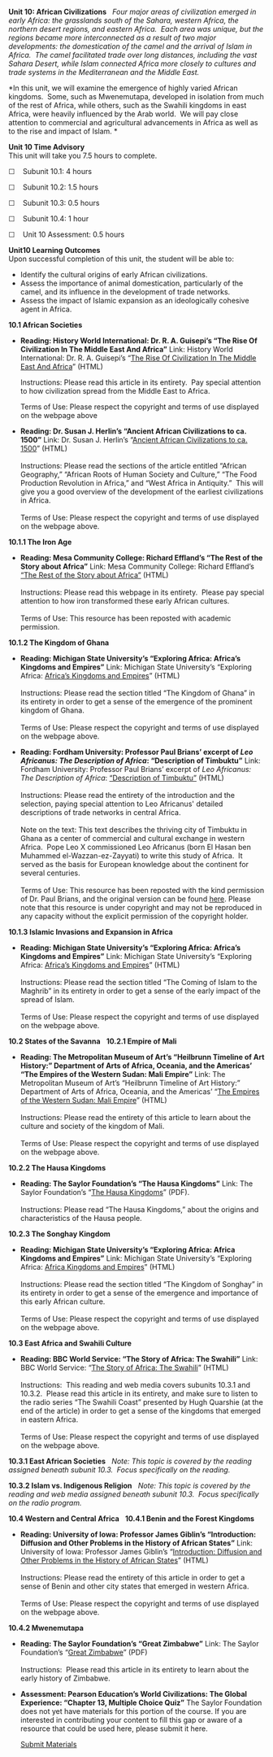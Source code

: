 **Unit 10: African Civilizations** <span id="10"></span> 
*Four major areas of civilization emerged in early Africa: the
grasslands south of the Sahara, western Africa, the northern desert
regions, and eastern Africa.  Each area was unique, but the regions
became more interconnected as a result of two major developments: the
domestication of the camel and the arrival of Islam in Africa.  The
camel facilitated trade over long distances, including the vast Sahara
Desert, while Islam connected Africa more closely to cultures and trade
systems in the Mediterranean and the Middle East.*  
  
 *In this unit, we will examine the emergence of highly varied African
kingdoms.  Some, such as Mwenemutapa, developed in isolation from much
of the rest of Africa, while others, such as the Swahili kingdoms in
east Africa, were heavily influenced by the Arab world.  We will pay
close attention to commercial and agricultural advancements in Africa as
well as to the rise and impact of Islam. *

**Unit 10 Time Advisory**  
This unit will take you 7.5 hours to complete.  
  
 ☐    Subunit 10.1: 4 hours  
  
 ☐    Subunit 10.2: 1.5 hours  
  
 ☐    Subunit 10.3: 0.5 hours  
  
 ☐    Subunit 10.4: 1 hour  
  
 ☐    Unit 10 Assessment: 0.5 hours

**Unit10 Learning Outcomes**  
Upon successful completion of this unit, the student will be able to:
-   Identify the cultural origins of early African civilizations.
-   Assess the importance of animal domestication, particularly of the
    camel, and its influence in the development of trade networks.
-   Assess the impact of Islamic expansion as an ideologically cohesive
    agent in Africa.

**10.1 African Societies** <span id="10.1"></span> 
-   **Reading: History World International: Dr. R. A. Guisepi’s “The
    Rise Of Civilization In The Middle East And Africa”**
    Link: History World International: Dr. R. A. Guisepi’s “[The Rise Of
    Civilization In The Middle East And
    Africa](http://history-world.org/rise_of_civilization_in_the_midd.htm)”
    (HTML)  
      
     Instructions: Please read this article in its entirety.  Pay
    special attention to how civilization spread from the Middle East to
    Africa.  
      
     Terms of Use: Please respect the copyright and terms of use
    displayed on the webpage above

-   **Reading: Dr. Susan J. Herlin’s “Ancient African Civilizations to
    ca. 1500”**
    Link: Dr. Susan J. Herlin’s “[Ancient African Civilizations to ca.
    1500](http://wysinger.homestead.com/africanhistory.html)” (HTML)  
        
     Instructions: Please read the sections of the article entitled
    “African Geography,” “African Roots of Human Society and Culture,”
    “The Food Production Revolution in Africa,” and “West Africa in
    Antiquity.”  This will give you a good overview of the development
    of the earliest civilizations in Africa.  
        
     Terms of Use: Please respect the copyright and terms of use
    displayed on the webpage above.

**10.1.1 The Iron Age** <span id="10.1.1"></span> 
-   **Reading: Mesa Community College: Richard Effland’s “The Rest of
    the Story about Africa”**
    Link: Mesa Community College: Richard Effland’s [“The Rest of the
    Story about
    Africa”](http://resources.saylor.org.s3.amazonaws.com/HIST/HIST101/HIST101-10.1.1-TheRestOfTheStoryAboutAfrica-AP_files/HIST101-10.1.1-TheRestOfTheStoryAboutAfrica-AP.htm)
    (HTML)  
        
     Instructions: Please read this webpage in its entirety.  Please pay
    special attention to how iron transformed these early African
    cultures.  
        
     Terms of Use: This resource has been reposted with academic
    permission.

**10.1.2 The Kingdom of Ghana** <span id="10.1.2"></span> 
-   **Reading: Michigan State University’s “Exploring Africa: Africa’s
    Kingdoms and Empires”**
    Link: Michigan State University’s “Exploring Africa: [Africa’s
    Kingdoms and
    Empires](http://exploringafrica.matrix.msu.edu/students/curriculum/m7a/activity3.php)”
    (HTML)  
        
     Instructions: Please read the section titled “The Kingdom of Ghana”
    in its entirety in order to get a sense of the emergence of the
    prominent kingdom of Ghana.  
        
     Terms of Use: Please respect the copyright and terms of use
    displayed on the webpage above.

-   **Reading: Fordham University: Professor Paul Brians’ excerpt of
    *Leo Africanus: The Description of Africa*: “Description of
    Timbuktu”**
    Link: Fordham University: Professor Paul Brians’ excerpt of *Leo
    Africanus: The Description of Africa*: [“Description of
    Timbuktu”](http://resources.saylor.org.s3.amazonaws.com/HIST/HIST101/HIST101-10.1.2-LeoAfricanusDescriptionOfTimbuktu-Permission_files/HIST101-10.1.2-LeoAfricanusDescriptionOfTimbuktu-Permission.htm)
    (HTML)  
        
     Instructions: Please read the entirety of the introduction and the
    selection, paying special attention to Leo Africanus' detailed
    descriptions of trade networks in central Africa.  
        
     Note on the text: This text describes the thriving city of Timbuktu
    in Ghana as a center of commercial and cultural exchange in western
    Africa.  Pope Leo X commissioned Leo Africanus (born El Hasan ben
    Muhammed el-Wazzan-ez-Zayyati) to write this study of Africa.  It
    served as the basis for European knowledge about the continent for
    several centuries.  
        
     Terms of Use: This resource has been reposted with the kind
    permission of Dr. Paul Brians, and the original version can be found
    [here](http://www.fordham.edu/halsall/med/leo_afri.asp). Please note
    that this resource is under copyright and may not be reproduced in
    any capacity without the explicit permission of the copyright
    holder.

**10.1.3 Islamic Invasions and Expansion in Africa** <span
id="10.1.3"></span> 
-   **Reading: Michigan State University’s “Exploring Africa: Africa’s
    Kingdoms and Empires”**
    Link: Michigan State University’s “Exploring Africa: [Africa’s
    Kingdoms and
    Empires](http://exploringafrica.matrix.msu.edu/students/curriculum/m7a/activity3.php)”
    (HTML)  
        
     Instructions: Please read the section titled “The Coming of Islam
    to the Maghrib” in its entirety in order to get a sense of the early
    impact of the spread of Islam.  
        
     Terms of Use: Please respect the copyright and terms of use
    displayed on the webpage above.

**10.2 States of the Savanna** <span id="10.2"></span> 
**10.2.1 Empire of Mali** <span id="10.2.1"></span> 
-   **Reading: The Metropolitan Museum of Art’s “Heilbrunn Timeline of
    Art History:” Department of Arts of Africa, Oceania, and the
    Americas’ “The Empires of the Western Sudan: Mali Empire”**
    Link: The Metropolitan Museum of Art’s “Heilbrunn Timeline of Art
    History:” Department of Arts of Africa, Oceania, and the Americas’
    “[The Empires of the Western Sudan: Mali
    Empire](http://www.metmuseum.org/toah/hd/mali/hd_mali.htm)” (HTML)  
        
     Instructions: Please read the entirety of this article to learn
    about the culture and society of the kingdom of Mali.  
        
     Terms of Use: Please respect the copyright and terms of use
    displayed on the webpage above.

**10.2.2 The Hausa Kingdoms** <span id="10.2.2"></span> 
-   **Reading: The Saylor Foundation’s “The Hausa Kingdoms”**
    Link: The Saylor Foundation’s “[The Hausa
    Kingdoms](https://resources.saylor.org/archived/wp-content/uploads/2012/10/HIST101-10.2.2-HausaKingdom-FINAL1.pdf)”
    (PDF).  
        
     Instructions: Please read “The Hausa Kingdoms,” about the origins
    and characteristics of the Hausa people. 

**10.2.3 The Songhay Kingdom** <span id="10.2.3"></span> 
-   **Reading: Michigan State University’s “Exploring Africa: Africa
    Kingdoms and Empires”**
    Link: Michigan State University’s “Exploring Africa: [Africa
    Kingdoms and
    Empires](http://exploringafrica.matrix.msu.edu/students/curriculum/m7a/activity3.php)”
    (HTML)  
        
     Instructions: Please read the section titled “The Kingdom of
    Songhay” in its entirety in order to get a sense of the emergence
    and importance of this early African culture.  
        
     Terms of Use: Please respect the copyright and terms of use
    displayed on the webpage above.

**10.3 East Africa and Swahili Culture** <span id="10.3"></span> 
-   **Reading: BBC World Service: “The Story of Africa: The Swahili”**
    Link: BBC World Service: “[The Story of Africa: The
    Swahili](http://www.bbc.co.uk/worldservice/africa/features/storyofafrica/index_section5.shtml)”
    (HTML)  
        
     Instructions:  This reading and web media covers subunits 10.3.1
    and 10.3.2.  Please read this article in its entirety, and make sure
    to listen to the radio series “The Swahili Coast” presented by Hugh
    Quarshie (at the end of the article) in order to get a sense of the
    kingdoms that emerged in eastern Africa.  
        
     Terms of Use: Please respect the copyright and terms of use
    displayed on the webpage above.

**10.3.1 East African Societies** <span id="10.3.1"></span> 
*Note: This* *topic is covered by the reading assigned beneath subunit
10.3.  Focus specifically on the reading.*

**10.3.2 Islam vs. Indigenous Religion** <span id="10.3.2"></span> 
*Note: This topic is covered by the reading and web media assigned
beneath subunit 10.3.  Focus specifically on the radio program.*

**10.4 Western and Central Africa** <span id="10.4"></span> 
**10.4.1 Benin and the Forest Kingdoms** <span id="10.4.1"></span> 
-   **Reading: University of Iowa: Professor James Giblin’s
    “Introduction: Diffusion and Other Problems in the History of
    African States”**
    Link: University of Iowa: Professor James Giblin’s “[Introduction:
    Diffusion and Other Problems in the History of African
    States](http://www.uiowa.edu/%7Eafricart/toc/history/giblinstate.html#benin)”
    (HTML)  
        
     Instructions: Please read the entirety of this article in order to
    get a sense of Benin and other city states that emerged in western
    Africa.  
        
     Terms of Use: Please respect the copyright and terms of use
    displayed on the webpage above.

**10.4.2 Mwenemutapa** <span id="10.4.2"></span> 
-   **Reading: The Saylor Foundation’s “Great Zimbabwe”**
    Link: The Saylor Foundation’s “[Great
    Zimbabwe](https://resources.saylor.org/archived/wp-content/uploads/2012/10/HIST101-10.4.2-GreatZimbabwe-FINAL1.pdf)”
    (PDF)  
        
     Instructions:  Please read this article in its entirety to learn
    about the early history of Zimbabwe. 

-   **Assessment: Pearson Education’s World Civilizations: The Global
    Experience: “Chapter 13, Multiple Choice Quiz”**
    The Saylor Foundation does not yet have materials for this portion
    of the course. If you are interested in contributing your content to
    fill this gap or aware of a resource that could be used here, please
    submit it here.

    [Submit Materials](/contribute/)


